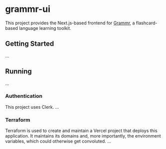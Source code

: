 # grammr-ui

This project provides the Next.js-based frontend for [Grammr](https://github.com/twaslowski/grammr),
a flashcard-based language learning toolkit.

## Getting Started

...

## Running

...

### Authentication

This project uses Clerk.
...

### Terraform

Terraform is used to create and maintain a Vercel project that deploys this application.
It maintains its domains and, more importantly, the environment variables, which could otherwise get convoluted.
...
